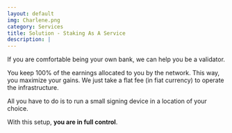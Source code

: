 ```yaml
---
layout: default
img: Charlene.png
category: Services
title: Solution - Staking As A Service
description: |
---
```

If you are comfortable being your own bank, we can help you be a validator.

You keep 100% of the earnings allocated to you by the network. This way, you maximize your gains. We just take a flat fee (in fiat currency) to operate the infrastructure.

All you have to do is to run a small signing device in a location of your choice.

With this setup, **you are in full control**.

